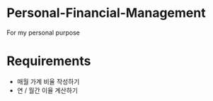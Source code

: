 # Personal-Financial-Management
For my personal purpose

# Requirements
- 매월 가계 비율 작성하기
- 연 / 월간 이율 계산하기
